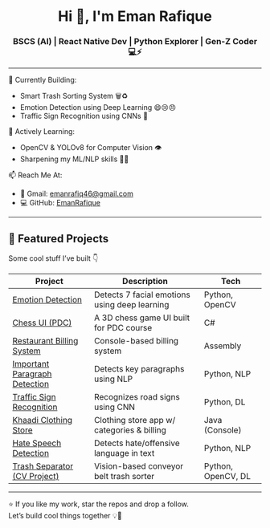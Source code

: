 <h1 align="center">Hi 👋, I'm Eman Rafique</h1>
<h3 align="center">BSCS (AI) | React Native Dev | Python Explorer | Gen-Z Coder 💻⚡</h3>

---

🔭 Currently Building:
- Smart Trash Sorting System 🗑️♻️  
- Emotion Detection using Deep Learning 😄😢😠  
- Traffic Sign Recognition using CNNs 🚦  

🌱 Actively Learning:
- OpenCV & YOLOv8 for Computer Vision 👁️  
- Sharpening my ML/NLP skills 🧠💬  

📫 Reach Me At:
- 📧 Gmail: [emanrafiq46@gmail.com](mailto:emanrafiq46@gmail.com)  
- 💻 GitHub: [EmanRafique](https://github.com/EmanRafique)

---

## 📂 Featured Projects

Some cool stuff I’ve built 👇

| Project | Description | Tech |
|--------|-------------|------|
| [Emotion Detection](https://github.com/EmanRafique/Emotion_Detection) | Detects 7 facial emotions using deep learning | Python, OpenCV |
| [Chess UI (PDC)](https://github.com/EmanRafique/Chess-UI-PDC) | A 3D chess game UI built for PDC course | C# |
| [Restaurant Billing System](https://github.com/EmanRafique/Restaurant_Billing_System) | Console-based billing system | Assembly |
| [Important Paragraph Detection](https://github.com/EmanRafique/Important-Paragraph-Detection-NLP-) | Detects key paragraphs using NLP | Python, NLP |
| [Traffic Sign Recognition](https://github.com/EmanRafique/Traffic_Sign_Recognition-Python-) | Recognizes road signs using CNN | Python, DL |
| [Khaadi Clothing Store](https://github.com/EmanRafique/Khaadi_Clothing_Store_ConsoleApp-Java-) | Clothing store app w/ categories & billing | Java (Console) |
| [Hate Speech Detection](https://github.com/EmanRafique/Hate_Speech_and_Offensive_Language_Detection) | Detects hate/offensive language in text | Python, NLP |
| [Trash Separator (CV Project)](https://github.com/EmanRafique/A_Computer_Vision_Based_Trash_Separating_Conveyor_Belt) | Vision-based conveyor belt trash sorter | Python, OpenCV, DL |

---

⭐ If you like my work, star the repos and drop a follow.  
Let’s build cool things together 💡🚀
